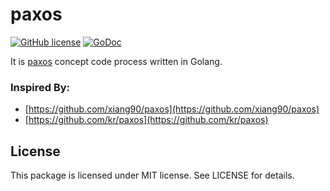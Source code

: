 paxos
==================
[![GitHub license](https://img.shields.io/badge/license-MIT-blue.svg)](https://raw.githubusercontent.com/kkdai/paxos/master/LICENSE)  [![GoDoc](https://godoc.org/github.com/kkdai/paxos?status.svg)](https://godoc.org/github.com/kkdai/paxos) 

It is [paxos](https://www.google.com.tw/url?sa=t&rct=j&q=&esrc=s&source=web&cd=8&cad=rja&uact=8&ved=0CEkQFjAHahUKEwjn4sbbx_3GAhXIFpQKHaAYCJ4&url=http%3A%2F%2Fresearch.microsoft.com%2Fen-us%2Fum%2Fpeople%2Flamport%2Fpubs%2Fpaxos-simple.pdf&ei=xFG3VefwMsit0ASgsaDwCQ&usg=AFQjCNFyyQx7FQ_zJs3X_fkSeZqTueVXsA&sig2=MNKlH_4KAU_p3z1V9Y0bKQ) concept code process written in Golang.

### Inspired By:

- [https://github.com/xiang90/paxos](https://github.com/xiang90/paxos)
- [https://github.com/kr/paxos](https://github.com/kr/paxos)


License
---------------

This package is licensed under MIT license. See LICENSE for details.


